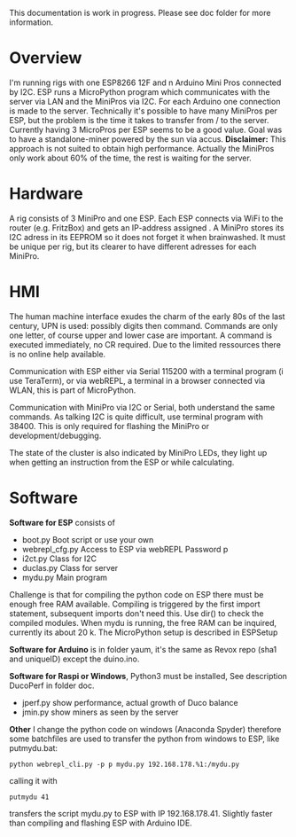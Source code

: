 ﻿This documentation is work in progress. Please see doc folder for more information.

# Overview

I'm running  rigs  with one  ESP8266 12F and n Arduino Mini Pros connected by I2C. ESP runs a MicroPython program which communicates with the server via LAN and the MiniPros via I2C. For each Arduino one connection is made to the server. Technically it's possible to have many MiniPros per ESP, but the problem is the time it takes to transfer from / to the server.  Currently having 3 MicroPros per ESP seems to be a good value.
Goal was to have a standalone-miner powered by the sun via accus.
**Disclaimer:** This approach is not suited to obtain high performance. Actually the MiniPros only work about 60% of the time, the rest is waiting for the server. 


# Hardware
A rig consists of 3 MiniPro and one ESP.  Each ESP connects via WiFi to the router (e.g. FritzBox)  and gets an IP-address assigned . A MiniPro stores its I2C adress in its EEPROM so it does not forget it when brainwashed. It must be unique per rig, but its clearer  to have different adresses for each MiniPro. 

# HMI

The human machine interface exudes the charm of the early 80s of the last century, UPN is used: possibly digits then command. Commands are only one letter, of course upper and lower case are important. A command is executed immediately, no CR required. Due to the limited ressources there is no online help available.

Communication with ESP either via Serial 115200 with a terminal program (i use TeraTerm), or via webREPL, a terminal in a browser connected via WLAN, this is part of MicroPython. 

Communication with MiniPro via I2C or Serial, both understand the same commands. As talking I2C is quite difficult, use terminal program with 38400. This is only required for flashing the MiniPro or development/debugging. 

The state of the cluster is also indicated by MiniPro LEDs, they light up when getting an instruction from the ESP or while calculating.

# Software

**Software for ESP** consists of
 -  boot.py					Boot script or use your own 
 - webrepl_cfg.py  		Access to ESP via  webREPL Password p
 -  i2ct.py	 				Class for I2C 
 - duclas.py 				Class for server 
 - mydu.py					Main program

Challenge is that for compiling the python code on ESP there must be enough free RAM available. Compiling is triggered by the first import statement, subsequent imports don't need this. Use dir() to check the compiled modules.
When mydu is running, the free RAM can be inquired, currently its about 20 k.
The MicroPython setup is described in ESPSetup

**Software for Arduino** is in folder yaum, it's the same as Revox repo (sha1 and uniqueID) except the duino.ino.

**Software for Raspi or Windows**, Python3 must be installed,  See description DucoPerf in folder doc.

 - jperf.py		show performance, actual growth of Duco balance 
 - jmin.py		show miners as seen by the server


**Other**
I change the python code on windows (Anaconda Spyder) therefore some batchfiles are used  to transfer the python from windows to ESP, like putmydu.bat:

    python webrepl_cli.py -p p mydu.py 192.168.178.%1:/mydu.py
calling it with 

    putmydu 41

    
transfers the script mydu.py to ESP with IP 192.168.178.41. 
Slightly faster than compiling and flashing ESP with Arduino IDE.

